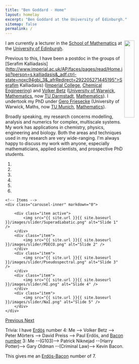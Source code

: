 ```yaml
---
title: "Ben Goddard - Home"
layout: homelay
excerpt: "Ben Goddard at the University of Edinburgh."
sitemap: false
permalink: /
---
```


<img src="{{ site.url }}{{ site.baseurl }}/images/home/Goddard.jpg" class="img-responsive" width="25%" style="float: right" />

I am currently a lecturer in the [School of Mathematics](http://www.maths.ed.ac.uk/) at the [University of Edinburgh](http://www.ed.ac.uk/). 

Previous to this, I have been a postdoc in the groups of [Serafim Kalliadasis](http://www.imperial.ac.uk/AP/faces/pages/read/Home.jsp?person=s.kalliadasis&_adf.ctrl-state=noxc94gbi_3&_afrRedirect=292205271445195">Serafim Kalliadasis) ([Imperial College](http://www3.imperial.ac.uk/), [Chemical Engineering](http://www3.imperial.ac.uk/complexmultiphasesystems)) and [Volker Betz](http://www.mathematik.tu-darmstadt.de/~betz/) ([University of Warwick](http://www2.warwick.ac.uk/), [Mathematics](http://www2.warwick.ac.uk/fac/sci/maths/), now [TU Darmstadt](http://www.tu-darmstadt.de/index.en.jsp), [Mathematics](http://www3.mathematik.tu-darmstadt.de/en/fb/mathe/startseite.html)).  I undertook my PhD under [Gero Friesecke](http://www-m7.ma.tum.de/bin/view/Analysis/GeroFriesecke) (University of Warwick, Maths, now [TU Munich](http://www.tum.de/en/homepage/), 
[Mathematics](http://www-m7.ma.tum.de/bin/view/Analysis/WebHome)).

Broadly speaking, my research concerns modelling, analysis and numerics for complex, multiscale systems.  My work has applications in chemistry, physics, engineering and biology.  Both the areas and techniques used in my research are very wide-ranging. I'm always happy to discuss my work with anyone, especially mathematicians, applied scientists, and prospective PhD students.


<div markdown="0" id="carousel" class="carousel slide" data-ride="carousel" data-interval="5000" data-pause="hover" >
    <!-- Menu -->
    <ol class="carousel-indicators">
        <li data-target="#carousel" data-slide-to="0" class="active"></li>
        <li data-target="#carousel" data-slide-to="1"></li>
        <li data-target="#carousel" data-slide-to="2"></li>
        <li data-target="#carousel" data-slide-to="3"></li>
        <li data-target="#carousel" data-slide-to="4"></li>
        <li data-target="#carousel" data-slide-to="5"></li>
    </ol>

    <!-- Items -->
    <div class="carousel-inner" markdown="0">

        <div class="item active">
            <img src="{{ site.url }}{{ site.baseurl }}/images/slider/Superadiabatic.png" alt="Slide 1" />
        </div>
        <div class="item">
            <img src="{{ site.url }}{{ site.baseurl }}/images/slider/PDECO.png" alt="Slide 2" />
        </div>
        <div class="item">
            <img src="{{ site.url }}{{ site.baseurl }}/images/slider/Pseudospectral.png" alt="Slide 3" />
        </div>
        <div class="item">
            <img src="{{ site.url }}{{ site.baseurl }}/images/slider/HI.png" alt="Slide 4" />
        </div>
        <div class="item">
            <img src="{{ site.url }}{{ site.baseurl }}/images/slider/NaI.png" alt="Slide 5" />
        </div>
    </div>
  <a class="left carousel-control" href="#carousel" role="button" data-slide="prev">
    <span class="glyphicon glyphicon-chevron-left" aria-hidden="true"></span>
    <span class="sr-only">Previous</span>
  </a>
  <a class="right carousel-control" href="#carousel" role="button" data-slide="next">
    <span class="glyphicon glyphicon-chevron-right" aria-hidden="true"></span>
    <span class="sr-only">Next</span>
  </a>
</div>


Trivia:
I have [Erd&#246;s](http://en.wikipedia.org/wiki/Erdos_number) number 4: Me --> Volker Betz --> Peter M&ouml;rters --> David Preiss --> Paul Erd&#246;s, and [Bacon number](http://en.wikipedia.org/wiki/Bacon_number) 3: Me --(G103)--> Patrick Niknejad --(Harry Potter)--> Gary Oldman --(Criminal Law)--> Kevin Bacon.

This gives me an [Erd&#246;s-Bacon](http://en.wikipedia.org/wiki/Erd%C5%91s%E2%80%93Bacon_number) number of 7.
